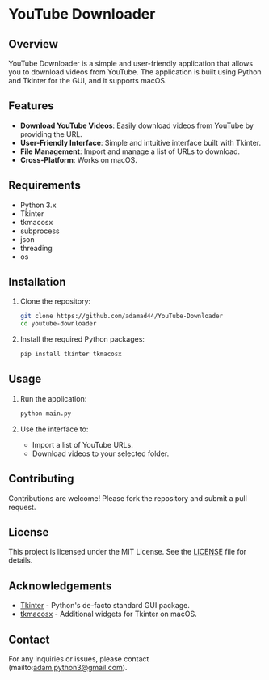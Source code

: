 # YouTube Downloader

## Overview
YouTube Downloader is a simple and user-friendly application that allows you to download videos from YouTube. The application is built using Python and Tkinter for the GUI, and it supports macOS.

## Features
- **Download YouTube Videos**: Easily download videos from YouTube by providing the URL.
- **User-Friendly Interface**: Simple and intuitive interface built with Tkinter.
- **File Management**: Import and manage a list of URLs to download.
- **Cross-Platform**: Works on macOS.

## Requirements
- Python 3.x
- Tkinter
- tkmacosx
- subprocess
- json
- threading
- os

## Installation
1. Clone the repository:
    ```sh
    git clone https://github.com/adamad44/YouTube-Downloader
    cd youtube-downloader
    ```

2. Install the required Python packages:
    ```sh
    pip install tkinter tkmacosx
    ```

## Usage
1. Run the application:
    ```sh
    python main.py
    ```

2. Use the interface to:
    - Import a list of YouTube URLs.
    - Download videos to your selected folder.

## Contributing
Contributions are welcome! Please fork the repository and submit a pull request.

## License
This project is licensed under the MIT License. See the [LICENSE](LICENSE.md) file for details.

## Acknowledgements
- [Tkinter](https://docs.python.org/3/library/tkinter.html) - Python's de-facto standard GUI package.
- [tkmacosx](https://pypi.org/project/tkmacosx/) - Additional widgets for Tkinter on macOS.

## Contact
For any inquiries or issues, please contact (mailto:adam.python3@gmail.com).
